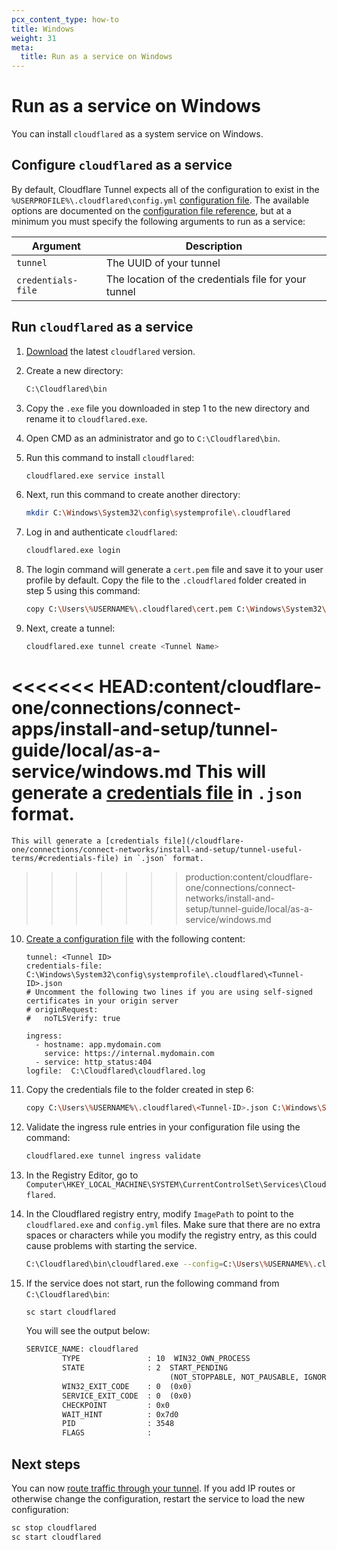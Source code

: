 ```yaml
---
pcx_content_type: how-to
title: Windows
weight: 31
meta:
  title: Run as a service on Windows
---
```


# Run as a service on Windows

You can install `cloudflared` as a system service on Windows.

## Configure `cloudflared` as a service

By default, Cloudflare Tunnel expects all of the configuration to exist in the `%USERPROFILE%\.cloudflared\config.yml` [configuration file](/cloudflare-one/connections/connect-networks/install-and-setup/tunnel-useful-terms/#configuration-file). The available options are documented on the [configuration file reference](/cloudflare-one/connections/connect-networks/install-and-setup/tunnel-guide/local/local-management/ingress/), but at a minimum you must specify the following arguments to run as a service:

| Argument           | Description                                          |
| ------------------ | ---------------------------------------------------- |
| `tunnel`           | The UUID of your tunnel                              |
| `credentials-file` | The location of the credentials file for your tunnel |

## Run `cloudflared` as a service

1. [Download](/cloudflare-one/connections/connect-networks/downloads/) the latest `cloudflared` version.

2. Create a new directory:

   ```bash
   C:\Cloudflared\bin
   ```

3. Copy the `.exe` file you downloaded in step 1 to the new directory and rename it to `cloudflared.exe`.

4. Open CMD as an administrator and go to `C:\Cloudflared\bin`.

5. Run this command to install `cloudflared`:

   ```bash
   cloudflared.exe service install
   ```

6. Next, run this command to create another directory:

   ```bash
   mkdir C:\Windows\System32\config\systemprofile\.cloudflared
   ```

7. Log in and authenticate `cloudflared`:

   ```bash
   cloudflared.exe login
   ```

8. The login command will generate a `cert.pem` file and save it to your user profile by default. Copy the file to the `.cloudflared` folder created in step 5 using this command:

   ```bash
   copy C:\Users\%USERNAME%\.cloudflared\cert.pem C:\Windows\System32\config\systemprofile\.cloudflared\cert.pem
   ```

9. Next, create a tunnel:

   ```bash
   cloudflared.exe tunnel create <Tunnel Name>
   ```

<<<<<<< HEAD:content/cloudflare-one/connections/connect-apps/install-and-setup/tunnel-guide/local/as-a-service/windows.md
   This will generate a [credentials file](/cloudflare-one/connections/connect-apps/install-and-setup/tunnel-useful-terms/#credentials-file) in `.json` format.
=======
    This will generate a [credentials file](/cloudflare-one/connections/connect-networks/install-and-setup/tunnel-useful-terms/#credentials-file) in `.json` format.
>>>>>>> production:content/cloudflare-one/connections/connect-networks/install-and-setup/tunnel-guide/local/as-a-service/windows.md

10. [Create a configuration file](/cloudflare-one/connections/connect-networks/install-and-setup/tunnel-guide/local/#4-create-a-configuration-file) with the following content:

    ```text
    tunnel: <Tunnel ID>
    credentials-file: C:\Windows\System32\config\systemprofile\.cloudflared\<Tunnel-ID>.json
    # Uncomment the following two lines if you are using self-signed certificates in your origin server
    # originRequest:
    #   noTLSVerify: true

    ingress:
      - hostname: app.mydomain.com
        service: https://internal.mydomain.com
      - service: http_status:404
    logfile:  C:\Cloudflared\cloudflared.log
    ```

11. Copy the credentials file to the folder created in step 6:

    ```bash
    copy C:\Users\%USERNAME%\.cloudflared\<Tunnel-ID>.json C:\Windows\System32\config\systemprofile\.cloudflared\<Tunnel-ID>.json
    ```

12. Validate the ingress rule entries in your configuration file using the command:

    ```bash
    cloudflared.exe tunnel ingress validate
    ```

13. In the Registry Editor, go to `Computer\HKEY_LOCAL_MACHINE\SYSTEM\CurrentControlSet\Services\Cloudflared`.

14. In the Cloudflared registry entry, modify `ImagePath` to point to the `cloudflared.exe` and `config.yml` files. Make sure that there are no extra spaces or characters while you modify the registry entry, as this could cause problems with starting the service.

    ```bash
    C:\Cloudflared\bin\cloudflared.exe --config=C:\Users\%USERNAME%\.cloudflared\config.yml tunnel run
    ```

15. If the service does not start, run the following command from `C:\Cloudflared\bin`:

    ```bash
    sc start cloudflared
    ```

    You will see the output below:

    ```txt
    SERVICE_NAME: cloudflared
            TYPE               : 10  WIN32_OWN_PROCESS
            STATE              : 2  START_PENDING
                                    (NOT_STOPPABLE, NOT_PAUSABLE, IGNORES_SHUTDOWN)
            WIN32_EXIT_CODE    : 0  (0x0)
            SERVICE_EXIT_CODE  : 0  (0x0)
            CHECKPOINT         : 0x0
            WAIT_HINT          : 0x7d0
            PID                : 3548
            FLAGS              :
    ```

## Next steps

You can now [route traffic through your tunnel](/cloudflare-one/connections/connect-networks/install-and-setup/tunnel-guide/local/#5-start-routing-traffic). If you add IP routes or otherwise change the configuration, restart the service to load the new configuration:

```bash
sc stop cloudflared
sc start cloudflared
```

